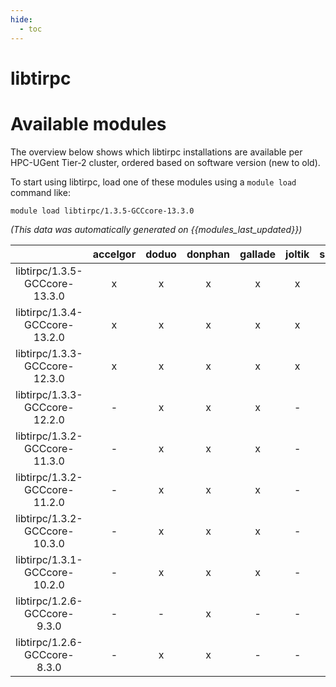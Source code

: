 ```yaml
---
hide:
  - toc
---
```


libtirpc
========

# Available modules


The overview below shows which libtirpc installations are available per HPC-UGent Tier-2 cluster, ordered based on software version (new to old).

To start using libtirpc, load one of these modules using a `module load` command like:

```shell
module load libtirpc/1.3.5-GCCcore-13.3.0
```

*(This data was automatically generated on {{modules_last_updated}})*  

| |accelgor|doduo|donphan|gallade|joltik|shinx|skitty|
| :---: | :---: | :---: | :---: | :---: | :---: | :---: | :---: |
|libtirpc/1.3.5-GCCcore-13.3.0|x|x|x|x|x|x|x|
|libtirpc/1.3.4-GCCcore-13.2.0|x|x|x|x|x|x|x|
|libtirpc/1.3.3-GCCcore-12.3.0|x|x|x|x|x|x|x|
|libtirpc/1.3.3-GCCcore-12.2.0|-|x|x|x|-|-|-|
|libtirpc/1.3.2-GCCcore-11.3.0|-|x|x|x|-|-|-|
|libtirpc/1.3.2-GCCcore-11.2.0|-|x|x|x|-|-|-|
|libtirpc/1.3.2-GCCcore-10.3.0|-|x|x|x|-|-|-|
|libtirpc/1.3.1-GCCcore-10.2.0|-|x|x|x|-|-|-|
|libtirpc/1.2.6-GCCcore-9.3.0|-|-|x|-|-|-|-|
|libtirpc/1.2.6-GCCcore-8.3.0|-|x|x|-|-|-|-|
